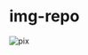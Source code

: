 # img-repo

![pix](https://github.com/user-attachments/assets/7b5fbed8-168d-43a3-b7a3-6ed692b9c634)
